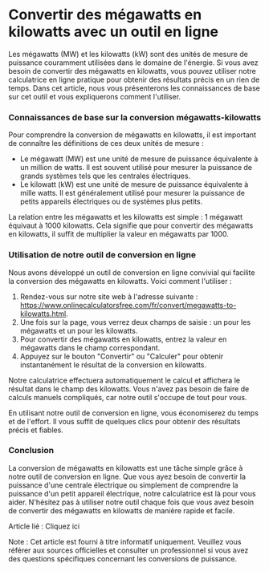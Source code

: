 Convertir des mégawatts en kilowatts avec un outil en ligne
===========================================================

Les mégawatts (MW) et les kilowatts (kW) sont des unités de mesure de puissance couramment utilisées dans le domaine de l'énergie. Si vous avez besoin de convertir des mégawatts en kilowatts, vous pouvez utiliser notre calculatrice en ligne pratique pour obtenir des résultats précis en un rien de temps. Dans cet article, nous vous présenterons les connaissances de base sur cet outil et vous expliquerons comment l'utiliser.

### Connaissances de base sur la conversion mégawatts-kilowatts

Pour comprendre la conversion de mégawatts en kilowatts, il est important de connaître les définitions de ces deux unités de mesure :

- Le mégawatt (MW) est une unité de mesure de puissance équivalente à un million de watts. Il est souvent utilisé pour mesurer la puissance de grands systèmes tels que les centrales électriques.
- Le kilowatt (kW) est une unité de mesure de puissance équivalente à mille watts. Il est généralement utilisé pour mesurer la puissance de petits appareils électriques ou de systèmes plus petits.

La relation entre les mégawatts et les kilowatts est simple : 1 mégawatt équivaut à 1000 kilowatts. Cela signifie que pour convertir des mégawatts en kilowatts, il suffit de multiplier la valeur en mégawatts par 1000.

### Utilisation de notre outil de conversion en ligne

Nous avons développé un outil de conversion en ligne convivial qui facilite la conversion des mégawatts en kilowatts. Voici comment l'utiliser :

1. Rendez-vous sur notre site web à l'adresse suivante : <https://www.onlinecalculatorsfree.com/fr/convert/megawatts-to-kilowatts.html>.
2. Une fois sur la page, vous verrez deux champs de saisie : un pour les mégawatts et un pour les kilowatts.
3. Pour convertir des mégawatts en kilowatts, entrez la valeur en mégawatts dans le champ correspondant.
4. Appuyez sur le bouton "Convertir" ou "Calculer" pour obtenir instantanément le résultat de la conversion en kilowatts.

Notre calculatrice effectuera automatiquement le calcul et affichera le résultat dans le champ des kilowatts. Vous n'avez pas besoin de faire de calculs manuels compliqués, car notre outil s'occupe de tout pour vous.

En utilisant notre outil de conversion en ligne, vous économiserez du temps et de l'effort. Il vous suffit de quelques clics pour obtenir des résultats précis et fiables.

### Conclusion

La conversion de mégawatts en kilowatts est une tâche simple grâce à notre outil de conversion en ligne. Que vous ayez besoin de convertir la puissance d'une centrale électrique ou simplement de comprendre la puissance d'un petit appareil électrique, notre calculatrice est là pour vous aider. N'hésitez pas à utiliser notre outil chaque fois que vous avez besoin de convertir des mégawatts en kilowatts de manière rapide et facile.

Article lié : Cliquez ici

Note : Cet article est fourni à titre informatif uniquement. Veuillez vous référer aux sources officielles et consulter un professionnel si vous avez des questions spécifiques concernant les conversions de puissance.